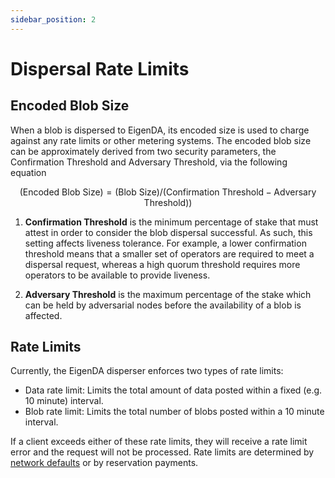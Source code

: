 ```yaml
---
sidebar_position: 2
---
```


# Dispersal Rate Limits

## Encoded Blob Size

When a blob is dispersed to EigenDA, its encoded size is used to charge against any rate limits or other metering systems. The encoded blob size can be approximately derived from two security parameters, the Confirmation Threshold and Adversary Threshold, via the following equation

$$
(\text{Encoded Blob Size}) = (\text{Blob Size}) / (\text{Confirmation Threshold} - \text{Adversary Threshold}))
$$


1. **Confirmation Threshold** is the minimum percentage of stake that must attest in
order to consider the blob dispersal successful. As such, this
setting affects liveness tolerance. For example, a lower confirmation
threshold means that a smaller set of operators are required to meet a dispersal
request, whereas a high quorum threshold requires more operators to be available
to provide liveness.

1. **Adversary Threshold** is the maximum percentage of the stake which can be
held by adversarial nodes before the availability of a blob is affected.


## Rate Limits

Currently, the EigenDA disperser enforces two types of rate limits:

- Data rate limit: Limits the total amount of data posted within a fixed (e.g. 10 minute) interval.
- Blob rate limit: Limits the total number of blobs posted within a 10 minute interval.

If a client exceeds either of these rate limits, they will receive a rate limit error and the request will not be processed. Rate limits are determined by [network defaults](../../../networks/) or by reservation payments. 
